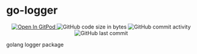 # go-logger

<p align="center">
  <a href="https://gitpod.io#https://github.com/da-moon/go-logger">
    <img src="https://img.shields.io/badge/open%20in-gitpod-blue?logo=gitpod" alt="Open In GitPod">
  </a>
  <img src="https://img.shields.io/github/languages/code-size/da-moon/go-logger" alt="GitHub code size in bytes">
  <img src="https://img.shields.io/github/commit-activity/w/da-moon/go-logger" alt="GitHub commit activity">
  <img src="https://img.shields.io/github/last-commit/da-moon/go-logger/master" alt="GitHub last commit">
</p>

golang logger package
